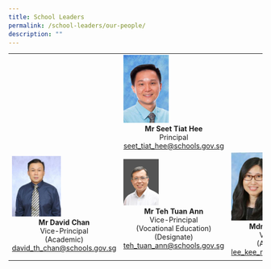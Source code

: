 ```yaml
---
title: School Leaders
permalink: /school-leaders/our-people/
description: ""
---
```

|  |  |  |
|---|---|---|
|  | <img src="/images/principal.jpg" style="width:45%"><center><b>Mr Seet Tiat Hee</b><br>Principal<br>[seet\_tiat\_hee@schools.gov.sg](mailto:seet_tiat_hee@schools.gov.sg)</center> |  |
| <img src="/images/vp.jpg" style="width:47%"><center><b>Mr David Chan</b><br>Vice-Principal<br>(Academic)<br>[david\_th\_chan@schools.gov.sg](mailto:david_th_chan@schools.gov.sg)</center> | <img src="/images/sl1.png" style="width:35%"><center><b>Mr Teh Tuan Ann </b><br>Vice-Principal<br>(Vocational Education)<br>(Designate)<br>[teh\_tuan\_ann@schools.gov.sg](mailto:teh_tuan_ann@schools.gov.sg)</center> | <img src="/images/vp2.jpg" style="width:45%"><center><b>Mdm Lee Kee Meng</b><br>Vice-Principal<br>(Administration)<br>[lee\_kee\_meng@schools.gov.sg](mailto:lee_kee_meng@schools.gov.sg)</center>|
|  |  |  |